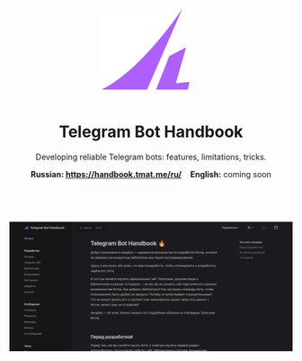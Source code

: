 <br>
<br>


<div align="center">

<div>
<img src="public/logo.svg" alt="" width="160">&nbsp;&nbsp;&nbsp;&nbsp;&nbsp;
</div>

# Telegram Bot Handbook

Developing reliable Telegram bots: features, limitations, tricks.

**Russian: https://handbook.tmat.me/ru/** &nbsp;&nbsp; **English:**&nbsp;coming&nbsp;soon

</div>

&nbsp;

&nbsp;

<a href="https://handbook.tmat.me/ru/">

![](public/screenshot.png)

</a>
